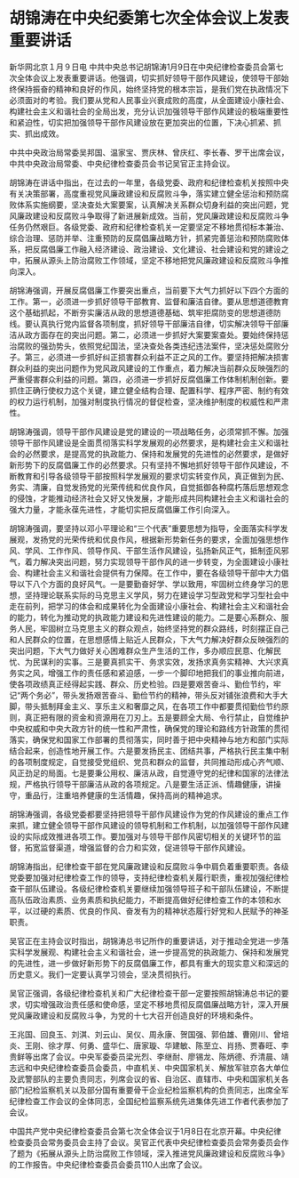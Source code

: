 # 胡锦涛在中央纪委第七次全体会议上发表重要讲话

新华网北京１月９日电 中共中央总书记胡锦涛1月9日在中央纪律检查委员会第七次全体会议上发表重要讲话。他强调，切实抓好领导干部作风建设，使领导干部始终保持振奋的精神和良好的作风，始终坚持党的根本宗旨，是我们党在执政情况下必须面对的考验。我们要从党和人民事业兴衰成败的高度，从全面建设小康社会、构建社会主义和谐社会的全局出发，充分认识加强领导干部作风建设的极端重要性和紧迫性，切实把加强领导干部作风建设放在更加突出的位置，下决心抓紧、抓实、抓出成效。

中共中央政治局常委吴邦国、温家宝、贾庆林、曾庆红、李长春、罗干出席会议，中共中央政治局常委、中央纪律检查委员会书记吴官正主持会议。

胡锦涛在讲话中指出，在过去的一年里，各级党委、政府和纪律检查机关按照中央有关决策部署，高度重视党风廉政建设和反腐败斗争，落实建立健全惩治和预防腐败体系实施纲要，坚决查处大案要案，认真解决关系群众切身利益的突出问题，党风廉政建设和反腐败斗争取得了新进展新成效。当前，党风廉政建设和反腐败斗争任务仍然艰巨。各级党委、政府和纪律检查机关一定要坚定不移地贯彻标本兼治、综合治理、惩防并举、注重预防的反腐倡廉战略方针，抓紧完善惩治和预防腐败体系，把反腐倡廉工作融入经济建设、政治建设、文化建设、社会建设和党的建设之中，拓展从源头上防治腐败工作领域，坚定不移地把党风廉政建设和反腐败斗争推向深入。

胡锦涛强调，开展反腐倡廉工作要突出重点，当前要下大气力抓好以下四个方面的工作。第一，必须进一步抓好领导干部教育、监督和廉洁自律。要从思想道德教育这个基础抓起，不断夯实廉洁从政的思想道德基础、筑牢拒腐防变的思想道德防线。要认真执行党内监督各项制度，抓好领导干部廉洁自律，切实解决领导干部廉洁从政方面存在的突出问题。第二，必须进一步抓好大案要案查处。要始终保持惩治腐败的强劲势头，依照党纪国法，坚决查处各类违纪违法案件，坚决惩处腐败分子。第三，必须进一步抓好纠正损害群众利益不正之风的工作。要坚持把解决损害群众利益的突出问题作为党风政风建设的工作重点，着力解决当前群众反映强烈的严重侵害群众利益的问题。第四，必须进一步抓好反腐倡廉工作体制机制创新。要抓住正确行使权力这个关键，建立健全结构合理、配置科学、程序严密、制约有效的权力运行机制，加强对制度执行情况的督促检查，坚决维护制度的权威性和严肃性。

胡锦涛强调，领导干部作风建设是党的建设的一项战略任务，必须常抓不懈。加强领导干部作风建设是全面贯彻落实科学发展观的必然要求，是构建社会主义和谐社会的必然要求，是提高党的执政能力、保持和发展党的先进性的必然要求，是做好新形势下的反腐倡廉工作的必然要求。只有坚持不懈地抓好领导干部作风建设，不断教育和引导各级领导干部按照科学发展观的要求切实转变作风，真正做到为民、务实、清廉，自觉发扬党的光荣传统和优良作风，自觉抵御各种腐朽落后思想观念的侵蚀，才能推动经济社会又好又快发展，才能形成共同构建社会主义和谐社会的强大力量，才能永葆先进性，才能切实把反腐倡廉工作引向深入。

胡锦涛强调，要坚持以邓小平理论和“三个代表”重要思想为指导，全面落实科学发展观，发扬党的光荣传统和优良作风，根据新形势新任务的要求，全面加强思想作风、学风、工作作风、领导作风、干部生活作风建设，弘扬新风正气，抵制歪风邪气，着力解决突出问题，努力实现领导干部作风的进一步转变，为全面建设小康社会、构建社会主义和谐社会提供有力保障。在工作中，要在各级领导干部中大力倡导以下八个方面的良好风气。一是要勤奋好学、学以致用，牢固树立终身学习的思想，坚持理论联系实际的马克思主义学风，努力在建设学习型政党和学习型社会中走在前列，把学习的体会和成果转化为全面建设小康社会、构建社会主义和谐社会的能力，转化为推动党的执政能力建设和先进性建设的能力。二是要心系群众、服务人民，牢固树立马克思主义的群众观点，始终坚持党的群众路线，时刻摆正自己和人民群众的位置，在思想感情上贴近人民群众，下大气力解决好群众反映强烈的突出问题，下大气力做好关心困难群众生产生活的工作，多办顺应民意、化解民忧、为民谋利的实事。三是要真抓实干、务求实效，发扬求真务实精神、大兴求真务实之风，增强工作的责任感和紧迫感，一步一个脚印地把我们的事业推向前进，使各项政绩真正经得起实践、群众、历史检验。四是要艰苦奋斗、勤俭节约，牢记“两个务必”，带头发扬艰苦奋斗、勤俭节约的精神，带头反对铺张浪费和大手大脚，带头抵制拜金主义、享乐主义和奢靡之风，在各项工作中都要贯彻勤俭节约原则，真正把有限的资金和资源用在刀刃上。五是要顾全大局、令行禁止，自觉维护中央权威和中央大政方针的统一性和严肃性，确保党的理论和路线方针政策的贯彻落实，确保党和国家工作部署的贯彻落实，同时善于把中央精神与地方和部门实际结合起来，创造性地开展工作。六是要发扬民主、团结共事，严格执行民主集中制的各项制度规定，自觉接受党组织、党员和群众的监督，共同推动形成心齐气顺、风正劲足的局面。七是要秉公用权、廉洁从政，自觉遵守党的纪律和国家的法律法规，严格执行领导干部廉洁从政的各项规定。八是要生活正派、情趣健康，讲操守，重品行，注重培养健康的生活情趣，保持高尚的精神追求。

胡锦涛强调，各级党委都要坚持把领导干部作风建设作为党的作风建设的重点工作来抓，建立健全领导干部作风建设的领导机制和工作机制，以加强领导干部作风建设的实际成效推进各项工作。要加强对与领导干部作风密切相关的关键环节的监督，拓宽监督渠道，增强监督的合力和实效，促进领导干部作风建设。

胡锦涛指出，纪律检查干部在党风廉政建设和反腐败斗争中肩负着重要职责。各级党委要加强对纪律检查工作的领导，支持纪律检查机关履行职责，重视加强纪律检查干部队伍建设。各级纪律检查机关要继续加强领导班子和干部队伍建设，不断提高队伍政治素质、业务素质和执纪能力，不断提高做好纪律检查工作的本领和水平，以过硬的素质、优良的作风、奋发有为的精神状态履行好党和人民赋予的神圣职责。

吴官正在主持会议时指出，胡锦涛总书记所作的重要讲话，对于推动全党进一步落实科学发展观、构建社会主义和谐社会，进一步提高党的执政能力、保持和发展党的先进性，进一步做好新形势下的反腐倡廉工作，都具有重大的现实意义和深远的历史意义。我们一定要认真学习领会，坚决贯彻执行。

吴官正强调，各级纪律检查机关和广大纪律检查干部一定要按照胡锦涛总书记的要求，切实增强政治责任感和使命感，坚定不移地贯彻反腐倡廉战略方针，深入开展党风廉政建设和反腐败斗争，为党的十七大召开创造良好的环境和条件。

王兆国、回良玉、刘淇、刘云山、吴仪、周永康、贺国强、郭伯雄、曹刚川、曾培炎、王刚、徐才厚、何勇、盛华仁、唐家璇、华建敏、陈至立、肖扬、贾春旺、李贵鲜等出席了会议。中央军委委员梁光烈、李继耐、廖锡龙、陈炳德、乔清晨、靖志远和中央纪律检查委员会委员，中直机关、中央国家机关、解放军驻京各大单位及武警部队的主要负责同志，列席会议的省、自治区、直辖市、中央和国家机关各部门纪检监察机关以及部分国有重要骨干企业纪检监察机构的负责同志，出席全军纪律检查工作会议的全体同志，全国纪检监察系统先进集体先进工作者代表参加了会议。

中国共产党中央纪律检查委员会第七次全体会议于1月8日在北京开幕。中央纪律检查委员会常务委员会主持了会议。吴官正代表中央纪律检查委员会常务委员会作了题为《拓展从源头上防治腐败工作领域，深入推进党风廉政建设和反腐败斗争》的工作报告。中央纪律检查委员会委员110人出席了会议。
